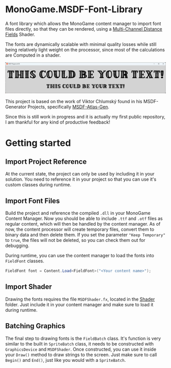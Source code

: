 # MonoGame.MSDF-Font-Library
A font library which allows the MonoGame content manager to import font files directly, so that they can be rendered, using a [Multi-Channel Distance Fields](http://inter-illusion.com/assets/I2SmartEdgeManual/SmartEdge.html?MultiChannelDistanceFields.html) Shader.

The fonts are dynamically scalable with minimal quality losses while still being relatively light weight on the processor, since most of the calculations are Computed in a shader.

![Preview Screenshot](/Img/Screenshot_01.png?raw=true)

This project is based on the work of Viktor Chlumský found in his MSDF-Generator Projects, specifically [MSDF-Atlas-Gen](https://github.com/Chlumsky/msdf-atlas-gen).

Since this is still work in progress and it is actually my first public repository, I am thankful for any kind of productive feedback!

# Getting started

## Import Project Reference
At the current state, the project can only be used by including it in your solution. You need to reference it in your project so that you can use it's custom classes during runtime.

## Import Font Files
Build the project and reference the compiled `.dll` in your MonoGame Content Manager. Now you should be able to include `.ttf` and `.otf` files as regular content, which will then be handled by the content manager. As of now, the content processor will create temporary files, convert them to binary data and then delete them. If you set the parameter `"Keep Temporary"` to `true`, the files will not be deleted, so you can check them out for debugging.

During runtime, you can use the content manager to load the fonts into `FieldFont` classes.
```cs
FieldFont font = Content.Load<FieldFont>("<Your content name>");
```

## Import Shader
Drawing the fonts requires the file `MSDFShader.fx`, located in the [Shader](/MSDF%20Font%20Library/Shader) folder. Just include it in your content manager and make sure to load it during runtime.

## Batching Graphics
The final step to drawing fonts is the `FieldBatch` class. It's function is very similar to the built in `SpriteBatch` class, it needs to be constructed with `GraphicsDevice` and `MSDFShader`. Once constructed, you can use it inside your `Draw()` method to draw strings to the screen. Just make sure to call `Begin()` and `End()`, just like you would with a `SpriteBatch`.
